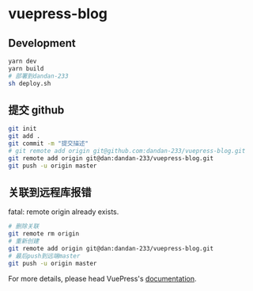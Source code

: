 # vuepress-blog

> 

## Development

```bash
yarn dev
yarn build
# 部署到dandan-233
sh deploy.sh
```
## 提交 github
```bash
git init
git add .
git commit -m "提交描述"
# git remote add origin git@github.com:dandan-233/vuepress-blog.git
git remote add origin git@dan:dandan-233/vuepress-blog.git
git push -u origin master
```
## 关联到远程库报错

fatal: remote origin already exists.
```bash
# 删除关联
git remote rm origin
# 重新创建
git remote add origin git@dan:dandan-233/vuepress-blog.git
# 最后push到远端master
git push -u origin master
```

For more details, please head VuePress's [documentation](https://v1.vuepress.vuejs.org/).

